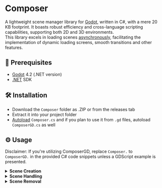 # Composer

A lightweight scene manager library for [Godot](https://godotengine.org/), written in C#, with a mere 20 KB footprint. It boasts robust efficiency and cross-language scripting capabilities, supporting both 2D and 3D environments.\
This library excels in loading scenes [asynchronously](https://en.wikipedia.org/wiki/Asynchrony_(computer_programming)), facilitating the implementation of dynamic loading screens, smooth transitions and other features.

## 🧾 Prerequisites

- [Godot](https://godotengine.org/) 4.2 (.NET version)
- [.NET](https://docs.godotengine.org/en/stable/tutorials/scripting/c_sharp/c_sharp_basics.html#prerequisites) SDK 

## 🛠️ Installation

- Download the `Composer` folder as .ZIP or from the releases tab
- Extract it into your project folder
- [Autoload](https://docs.godotengine.org/en/stable/tutorials/scripting/singletons_autoload.html) `Composer.cs` and if you plan to use it from `.gd` files, autoload `ComposerGD.cs` as well

## ⚙️ Usage
Disclaimer: If you're utilizing ComposerGD, replace `Composer.` to `ComposerGD.` in the provided C# code snippets unless a GDScript example is presented.
<details>
<summary><strong>Scene Creation</strong></summary>

**Method 1:**\
First, add a reference name and path to the *Manifest*.
```
Composer.AddScene("MyScene", "res://path/to/MyScene")
```

Then create it.
```
Composer.CreateScene("MyScene")
```

You can also directly specify a parent for the scene in CreateScene with an optional parameter:
```
Composer.CreateScene("MyScene", parent)
```
\
**Method 2:**\
You can add a scene and create it instantly using *SceneSettings*, without needing to call `CreateScene`.

C#:
```
Composer.AddScene("MyScene", "res://path/to/MyScene", new(){
    InstantCreate = true,
})
```

GDScript:
```
ComposerGD.AddScene("MyScene", "res://path/to/MyScene", {
    "instant_create":true,
})
```

With SceneSettings, you can also disable autoloading the PackedScene resource with `InstantLoad` parameter set to false.

C#:
```
Composer.AddScene("MyScene", "res://path/to/MyScene", new(){
    InstantLoad = false,
})
```

GDScript:
```
ComposerGD.AddScene("MyScene", "res://path/to/MyScene", {
    "instant_load":false,
})
```

To later load a scene, you can then call `LoadScene` method:

C#:
```
Composer.LoadScene("MyScene")
```

GDScript:
```
ComposerGD.LoadScene("MyScene")
```

**Method 3:**\
You can add a prexisting scene that has been either created by making an instance of the *Scene* class or created directly in the editor itself, using Resources.

C#:
```
var scene = new Scene("MyScene","res://path/to/MyScene")

Composer.AddScene(scene)
```

If you have multiple scenes already created, you can also use the `AddScenes` method. It takes an Array of *Scene* instances.

```
Composer.AddScenes(new (){
    scene1, scene2, scene3, ...
})
```

There are also specific methods called `LoadScenes` and `CreateScenes` for loading/creating multiple scenes at once. They too only take one parameter, this being an Array of *Scene* instances.

</details>

<details>
<summary><strong>Scene Handling</strong></summary>

**Get Scene:**\
Returns the `Scene` class based on the InternalName of the scene. Useful for making direct interactions with the instance.
```
var scene = Composer.GetScene("MyScene")
```

**Assigning Parents:**\
By default, scenes will be instantiated as children of `/root`, you can assign a custom parent with the SceneParent setting.
if the SceneParent is null, Composer will fallback to `/root`.

**Replacing Scenes:**\
To replace a scene with another one, we use the `ReplaceScene` Method. You can also specify an optional new parent for the replacement scene (default is null meaning use the current parent).
```
Composer.ReplaceScene("MyScene", "NewScene", newParent)
```

**Reloading Scenes:**\
To reload a scene, use the `ReloadScene` Method.
```
Composer.ReloadScene("MyScene")
```

**Run Scenes**\
Use `EnableScene` to run a scene, useful for unpausing. 
```
Composer.EnableScene("MyScene")
```

**Stop Scenes:**\
Use `EnableScene` to stop a scene, useful for pausing. 
```
Composer.DisableScene("MyScene")
```

</details>

<details>
<summary><strong>Scene Removal</strong></summary>

**Remove Scenes from tree:**\
Remove the scene only from the tree.
```
Composer.RemoveScene("MyScene")
```

**Dispose of scene from memory:**\
Completely remove the scene from memory (this also removes the instance and gets rid of loaded PackedScene). 
```
Composer.DisposeScene("MyScene")
```

## Demonstrations
Check out [Composer-Demos](https://github.com/VargaDot/Composer-Demos) for examples of how Composer can be implemented.
